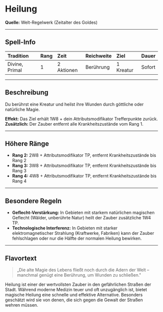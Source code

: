 # **Heilung**
**Quelle:** Welt-Regelwerk (Zeitalter des Goldes)

---

## **Spell-Info**
| **Tradition** | **Rang** | **Zeit** | **Reichweite** | **Ziel** | **Dauer** |
|:--|:--|:--|:--|:--|:--|
| Divine, Primal | 1 | 2 Aktionen | Berührung | 1 Kreatur | Sofort |

---

## **Beschreibung**
Du berührst eine Kreatur und heilst ihre Wunden durch göttliche oder natürliche Magie.

**Effekt:** Das Ziel erhält 1W8 + dein Attributsmodifikator Trefferpunkte zurück.
**Zusätzlich:** Der Zauber entfernt alle Krankheitszustände vom Rang 1.

---

## **Höhere Ränge**
- **Rang 2:** 2W8 + Attributsmodifikator TP, entfernt Krankheitszustände bis Rang 2
- **Rang 3:** 3W8 + Attributsmodifikator TP, entfernt Krankheitszustände bis Rang 3
- **Rang 4:** 4W8 + Attributsmodifikator TP, entfernt Krankheitszustände bis Rang 4

---

## **Besondere Regeln**
- **Geflecht-Verstärkung:** In Gebieten mit starkem natürlichen magischen Geflecht (Wälder, unberührte Natur) heilt der Zauber zusätzliche 1W4 TP.
- **Technologische Interferenz:** In Gebieten mit starker elektromagnetischer Strahlung (Kraftwerke, Fabriken) kann der Zauber fehlschlagen oder nur die Hälfte der normalen Heilung bewirken.

---

## **Flavortext**
> „Die alte Magie des Lebens fließt noch durch die Adern der Welt – manchmal genügt eine Berührung, um Wunden zu schließen."

Heilung ist einer der wertvollsten Zauber in den gefährlichen Straßen der Stadt. Während moderne Medizin teuer und oft unzugänglich ist, bietet magische Heilung eine schnelle und effektive Alternative. Besonders geschätzt wird sie von denen, die sich gegen die Gewalt der Straßen wehren müssen.
